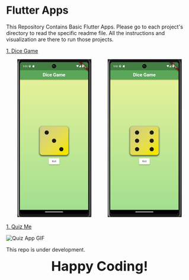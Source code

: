 # Flutter Apps

This Repository Contains Basic Flutter Apps. Please go to each project's directory to read the specific readme file. All the instructions and visualization are there to run those projects.

[1. Dice Game](https://github.com/NafBZ/Flutter_projects/tree/master/dice_roll)

<p align="center">
  <img src="dice_roll/assets/githubImage/three.png" alt="Image 1" width="200" />
  &nbsp;&nbsp;&nbsp;&nbsp;&nbsp;&nbsp;&nbsp;&nbsp;&nbsp;
  <img src="dice_roll/assets/githubImage/four.png" alt="Image 2" width="200" />
</p>


[1. Quiz Me](https://github.com/NafBZ/Flutter_projects/tree/master/try_app)

![Quiz App GIF](./Resources/quiz.gif)



This repo is under development.

<p align="center">
  <span style="font-size: 36px; font-weight: bold;">Happy Coding!</span>
</p>
